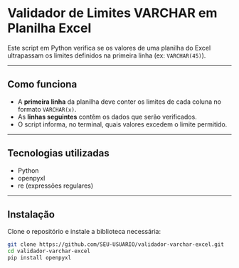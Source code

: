 #  Validador de Limites VARCHAR em Planilha Excel

Este script em Python verifica se os valores de uma planilha do Excel ultrapassam os limites definidos na primeira linha (ex: `VARCHAR(45)`).

---

##  Como funciona

- A **primeira linha** da planilha deve conter os limites de cada coluna no formato `VARCHAR(x)`.
- As **linhas seguintes** contêm os dados que serão verificados.
- O script informa, no terminal, quais valores excedem o limite permitido.

---

##  Tecnologias utilizadas

- Python
- openpyxl  
- re (expressões regulares)

---

##  Instalação

Clone o repositório e instale a biblioteca necessária:

```bash
git clone https://github.com/SEU-USUARIO/validador-varchar-excel.git
cd validador-varchar-excel
pip install openpyxl
